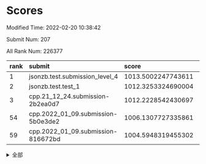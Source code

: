 # Scores

Modified Time: 2022-02-20 10:38:42

Submit Num: 207

All Rank Num: 226377

| rank |               submit               |       score        |       sigma        | pk_num |
| :--- | :--------------------------------- | :----------------- | :----------------- | :----- |
| 1    | jsonzb.test.submission_level_4     | 1013.5002247743611 | 0.8106651090389382 | 4375   |
| 2    | jsonzb.test.test_1                 | 1012.3253324690004 | 0.7808344277394805 | 4376   |
| 3    | cpp.21_12_24.submission-2b2ea0d7   | 1012.2228542430697 | 0.8232627470408497 | 4370   |
| 54   | cpp.2022_01_09.submission-5b0e3de2 | 1006.1307727335861 | 0.7202716982117088 | 4376   |
| 59   | cpp.2022_01_09.submission-816672bd | 1004.5948319455302 | 0.7054245515410239 | 4372   |


<details>
<summary>全部</summary>

| rank |                 submit                 |       score        |       sigma        | pk_num |
| :--- | :------------------------------------- | :----------------- | :----------------- | :----- |
| 1    | jsonzb.test.submission_level_4         | 1013.5002247743611 | 0.8106651090389382 | 4375   |
| 2    | jsonzb.test.test_1                     | 1012.3253324690004 | 0.7808344277394805 | 4376   |
| 3    | cpp.21_12_24.submission-2b2ea0d7       | 1012.2228542430697 | 0.8232627470408497 | 4370   |
| 4    | gobigger.level_3.submission_level_3_49 | 1011.7068829537981 | 0.7626264363387828 | 4375   |
| 5    | gobigger.level_3.submission_level_3_1  | 1011.3826512941741 | 0.76830855967188   | 4373   |
| 6    | gobigger.level_3.submission_level_3_0  | 1011.2501445894953 | 0.7689968125655913 | 4374   |
| 7    | gobigger.level_3.submission_level_3_47 | 1011.2277496079312 | 0.767606919869039  | 4377   |
| 8    | gobigger.level_3.submission_level_3_22 | 1011.1804928780591 | 0.7647206320294202 | 4379   |
| 9    | gobigger.level_3.submission_level_3_7  | 1011.1301296387154 | 0.7584098354581661 | 4372   |
| 10   | gobigger.level_3.submission_level_3_10 | 1010.9818645876525 | 0.7610749697469582 | 4371   |
| 11   | gobigger.level_3.submission_level_3_8  | 1010.9806577424797 | 0.7746344846068648 | 4374   |
| 12   | gobigger.level_3.submission_level_3_11 | 1010.7000229354227 | 0.7590384253372231 | 4376   |
| 13   | gobigger.level_3.submission_level_3_25 | 1010.6355757185677 | 0.7577966318592708 | 4376   |
| 14   | gobigger.level_3.submission_level_3_41 | 1010.5604440085475 | 0.7680736561005296 | 4375   |
| 15   | gobigger.level_3.submission_level_3_39 | 1010.5302666052479 | 0.769906259598556  | 4370   |
| 16   | gobigger.level_3.submission_level_3_4  | 1010.356663360865  | 0.7677904188915174 | 4370   |
| 17   | gobigger.level_3.submission_level_3_33 | 1010.3287099999828 | 0.7595013713990066 | 4377   |
| 18   | gobigger.level_3.submission_level_3_38 | 1010.2723617338011 | 0.7705115093973598 | 4381   |
| 19   | gobigger.level_3.submission_level_3_37 | 1010.2672971937375 | 0.7676119430751425 | 4374   |
| 20   | gobigger.level_3.submission_level_3_44 | 1010.2258844652072 | 0.7587317525185437 | 4373   |
| 21   | gobigger.level_3.submission_level_3_16 | 1010.2002610770801 | 0.7604197013910492 | 4377   |
| 22   | gobigger.level_3.submission_level_3_35 | 1010.1491443299925 | 0.7429194420622052 | 4380   |
| 23   | gobigger.level_3.submission_level_3_3  | 1010.134242824695  | 0.7716502712838816 | 4376   |
| 24   | gobigger.level_3.submission_level_3_19 | 1010.1332780620239 | 0.7806350223049957 | 4376   |
| 25   | gobigger.level_3.submission_level_3_26 | 1010.0768943045464 | 0.771480935771588  | 4378   |
| 26   | gobigger.level_3.submission_level_3_32 | 1010.0757756173413 | 0.7545592575497232 | 4383   |
| 27   | gobigger.level_3.submission_level_3_17 | 1010.072175477325  | 0.7583723710909174 | 4380   |
| 28   | gobigger.level_3.submission_level_3_42 | 1010.0117241901166 | 0.7724650780508502 | 4379   |
| 29   | gobigger.level_3.submission_level_3_27 | 1009.9900937200634 | 0.7715449275572702 | 4377   |
| 30   | gobigger.level_3.submission_level_3_23 | 1009.9730579353007 | 0.7558831165627463 | 4372   |
| 31   | gobigger.level_3.submission_level_3_15 | 1009.9195372473187 | 0.755295015712051  | 4373   |
| 32   | gobigger.level_3.submission_level_3_2  | 1009.9122806051217 | 0.760191040186748  | 4372   |
| 33   | gobigger.level_3.submission_level_3_36 | 1009.8771043343817 | 0.7592777863810675 | 4378   |
| 34   | gobigger.level_3.submission_level_3_30 | 1009.867361655637  | 0.7480210352028336 | 4369   |
| 35   | gobigger.level_3.submission_level_3_31 | 1009.7869665141708 | 0.7601120848432409 | 4377   |
| 36   | gobigger.level_3.submission_level_3_5  | 1009.784525345123  | 0.7517593935528268 | 4376   |
| 37   | gobigger.level_3.submission_level_3_12 | 1009.7423091924557 | 0.7603783450893097 | 4371   |
| 38   | gobigger.level_3.submission_level_3_13 | 1009.6389751614181 | 0.7476811109734779 | 4373   |
| 39   | gobigger.level_3.submission_level_3_29 | 1009.605059445829  | 0.7450825343273951 | 4375   |
| 40   | gobigger.level_3.submission_level_3_14 | 1009.568402536979  | 0.7569756179857643 | 4372   |
| 41   | gobigger.level_3.submission_level_3_24 | 1009.5468103174384 | 0.7773933810676907 | 4373   |
| 42   | gobigger.level_3.submission_level_3_46 | 1009.4014308087475 | 0.7514511157937367 | 4372   |
| 43   | gobigger.level_3.submission_level_3_48 | 1009.3640582780115 | 0.7849933262883049 | 4380   |
| 44   | gobigger.level_3.submission_level_3_18 | 1009.3225324596784 | 0.753241487217814  | 4375   |
| 45   | gobigger.level_3.submission_level_3_40 | 1009.2996715373259 | 0.769042849824136  | 4373   |
| 46   | gobigger.level_3.submission_level_3_9  | 1008.9841053143313 | 0.7422237761902687 | 4377   |
| 47   | gobigger.level_3.submission_level_3_6  | 1008.9770905961401 | 0.7516411520953317 | 4374   |
| 48   | gobigger.level_3.submission_level_3_43 | 1008.9270914713318 | 0.7521736471312102 | 4373   |
| 49   | gobigger.level_3.submission_level_3_34 | 1008.698869470313  | 0.7610420505470463 | 4374   |
| 50   | gobigger.level_3.submission_level_3_21 | 1008.6410045408669 | 0.7478430066715583 | 4376   |
| 51   | gobigger.level_3.submission_level_3_28 | 1008.611795826502  | 0.7367372870693674 | 4371   |
| 52   | gobigger.level_3.submission_level_3_45 | 1008.4674677156171 | 0.7675062377665657 | 4374   |
| 53   | gobigger.level_3.submission_level_3_20 | 1007.46281571939   | 0.7531703711384953 | 4370   |
| 54   | cpp.2022_01_09.submission-5b0e3de2     | 1006.1307727335861 | 0.7202716982117088 | 4376   |
| 55   | gobigger.level_1.submission_level_1_47 | 1005.3423082465041 | 0.7202323789569737 | 4376   |
| 56   | gobigger.level_1.submission_level_1_15 | 1004.956890659279  | 0.7187983873732433 | 4375   |
| 57   | gobigger.level_1.submission_level_1_43 | 1004.649454844496  | 0.7181707924845948 | 4379   |
| 58   | gobigger.level_1.submission_level_1_40 | 1004.5969651782998 | 0.7189021791823633 | 4377   |
| 59   | cpp.2022_01_09.submission-816672bd     | 1004.5948319455302 | 0.7054245515410239 | 4372   |
| 60   | gobigger.level_1.submission_level_1_4  | 1004.1810604647779 | 0.7323119044907667 | 4373   |
| 61   | gobigger.level_1.submission_level_1_23 | 1003.950496977436  | 0.7226751724661837 | 4371   |
| 62   | gobigger.level_1.submission_level_1_2  | 1003.8511072987741 | 0.7207161535985673 | 4375   |
| 63   | gobigger.level_1.submission_level_1_14 | 1003.8330422414592 | 0.7140709608965483 | 4374   |
| 64   | gobigger.level_1.submission_level_1_45 | 1003.8084481597666 | 0.7236618020795071 | 4375   |
| 65   | gobigger.level_1.submission_level_1_29 | 1003.8042860582319 | 0.7081752385217246 | 4373   |
| 66   | gobigger.level_1.submission_level_1_31 | 1003.7539089415326 | 0.717539984922354  | 4375   |
| 67   | gobigger.level_1.submission_level_1_44 | 1003.7051726667443 | 0.7106152183979442 | 4369   |
| 68   | gobigger.level_1.submission_level_1_34 | 1003.6917805122173 | 0.719940133465221  | 4375   |
| 69   | gobigger.level_1.submission_level_1_36 | 1003.6689000547692 | 0.711666412079479  | 4368   |
| 70   | gobigger.level_1.submission_level_1_6  | 1003.656328749035  | 0.7152732807481423 | 4373   |
| 71   | gobigger.level_1.submission_level_1_25 | 1003.5874195791855 | 0.730308539823871  | 4372   |
| 72   | gobigger.level_1.submission_level_1_18 | 1003.566031314212  | 0.710466022409545  | 4376   |
| 73   | gobigger.level_1.submission_level_1_5  | 1003.548293359122  | 0.706879708960328  | 4374   |
| 74   | gobigger.level_1.submission_level_1_35 | 1003.4986495992221 | 0.7143746004405319 | 4376   |
| 75   | gobigger.level_1.submission_level_1_32 | 1003.4698837998874 | 0.7188323618547073 | 4373   |
| 76   | gobigger.level_1.submission_level_1_33 | 1003.4122970817124 | 0.7272408686205704 | 4371   |
| 77   | gobigger.level_1.submission_level_1_28 | 1003.3048347929248 | 0.7133769150824654 | 4370   |
| 78   | gobigger.level_1.submission_level_1_0  | 1003.2759923291613 | 0.7081035783241846 | 4378   |
| 79   | gobigger.level_1.submission_level_1_38 | 1003.0727066597734 | 0.7164987907305791 | 4377   |
| 80   | gobigger.level_1.submission_level_1_8  | 1003.0597032526583 | 0.725368207358703  | 4374   |
| 81   | gobigger.level_1.submission_level_1_39 | 1003.0582372387106 | 0.707528984161004  | 4372   |
| 82   | gobigger.level_1.submission_level_1_11 | 1002.9884063775937 | 0.716534072065171  | 4372   |
| 83   | gobigger.level_1.submission_level_1_42 | 1002.9775890861669 | 0.726206637629476  | 4375   |
| 84   | gobigger.level_1.submission_level_1_26 | 1002.9586389220474 | 0.7099816361949611 | 4376   |
| 85   | gobigger.level_1.submission_level_1_21 | 1002.9422570687566 | 0.7152553598015596 | 4374   |
| 86   | gobigger.level_1.submission_level_1_1  | 1002.9385716733607 | 0.7236100479281271 | 4372   |
| 87   | gobigger.level_1.submission_level_1_13 | 1002.93764198345   | 0.710457058633681  | 4374   |
| 88   | gobigger.level_1.submission_level_1_41 | 1002.9049397742805 | 0.7309457774661888 | 4371   |
| 89   | gobigger.level_1.submission_level_1_22 | 1002.834457498238  | 0.7034001329774523 | 4371   |
| 90   | gobigger.level_1.submission_level_1_24 | 1002.7826588694718 | 0.7148252903811713 | 4375   |
| 91   | gobigger.level_1.submission_level_1_3  | 1002.7242222508249 | 0.7092174862700742 | 4371   |
| 92   | gobigger.level_1.submission_level_1_17 | 1002.6849948176135 | 0.7109023012252818 | 4369   |
| 93   | gobigger.level_1.submission_level_1_12 | 1002.5933496109222 | 0.7183804615270154 | 4372   |
| 94   | gobigger.level_1.submission_level_1_46 | 1002.5933474146701 | 0.7165705188432958 | 4371   |
| 95   | gobigger.level_1.submission_level_1_16 | 1002.5558026010124 | 0.707740064830108  | 4373   |
| 96   | gobigger.level_1.submission_level_1_19 | 1002.4046745137367 | 0.7126284526026188 | 4377   |
| 97   | gobigger.level_1.submission_level_1_9  | 1002.398374723226  | 0.7139002238352286 | 4377   |
| 98   | gobigger.level_1.submission_level_1_10 | 1002.379115621617  | 0.7138846936448101 | 4376   |
| 99   | gobigger.level_1.submission_level_1_7  | 1002.3609561517911 | 0.7208759264589132 | 4373   |
| 100  | gobigger.level_1.submission_level_1_27 | 1002.3420823083735 | 0.7150396599214858 | 4374   |
| 101  | gobigger.level_1.submission_level_1_37 | 1002.2395690006587 | 0.7135437883879735 | 4374   |
| 102  | gobigger.level_1.submission_level_1_48 | 1002.2051521077694 | 0.7037039768293983 | 4371   |
| 103  | gobigger.level_1.submission_level_1_20 | 1002.1350949847357 | 0.7132073364231453 | 4373   |
| 104  | gobigger.level_1.submission_level_1_49 | 1001.9897082967699 | 0.7219351044467014 | 4376   |
| 105  | gobigger.level_1.submission_level_1_30 | 1001.4243659081916 | 0.7152775013767342 | 4371   |
| 106  | gobigger.random.submission_random_29   | 997.6336447692199  | 0.7052642449016411 | 4377   |
| 107  | gobigger.random.submission_random_35   | 997.4679034040181  | 0.7146321893641743 | 4380   |
| 108  | gobigger.random.submission_random_37   | 997.3028058494069  | 0.7158592309757905 | 4379   |
| 109  | gobigger.random.submission_random_33   | 997.2432006912909  | 0.7062133331283462 | 4372   |
| 110  | gobigger.random.submission_random_24   | 997.0830026859165  | 0.7067817117272738 | 4377   |
| 111  | gobigger.random.submission_random_8    | 996.8437580183139  | 0.7074835719194746 | 4375   |
| 112  | gobigger.random.submission_random_5    | 996.7399012412792  | 0.7081994943596212 | 4375   |
| 113  | gobigger.random.submission_random_12   | 996.6940854031776  | 0.7036005671863539 | 4379   |
| 114  | gobigger.random.submission_random_7    | 996.6934169543556  | 0.7098396289564629 | 4370   |
| 115  | gobigger.random.submission_random_25   | 996.6597778175739  | 0.7187732808248894 | 4377   |
| 116  | gobigger.random.submission_random_26   | 996.6120615659637  | 0.7103543557689298 | 4371   |
| 117  | gobigger.random.submission_random_17   | 996.5579796682263  | 0.6975371276087741 | 4375   |
| 118  | gobigger.random.submission_random_47   | 996.4886145645492  | 0.7023625121352434 | 4376   |
| 119  | gobigger.random.submission_random_43   | 996.4350950328774  | 0.7055436665478169 | 4377   |
| 120  | gobigger.random.submission_random_6    | 996.3245550777034  | 0.7049203391359498 | 4371   |
| 121  | gobigger.random.submission_random_28   | 996.3093779949581  | 0.7086435993306418 | 4375   |
| 122  | gobigger.random.submission_random_18   | 996.2776549583593  | 0.7131411753112208 | 4377   |
| 123  | gobigger.random.submission_random_30   | 996.2718727608845  | 0.7214661100841071 | 4377   |
| 124  | gobigger.random.submission_random_10   | 996.2472269029157  | 0.7153047654169493 | 4380   |
| 125  | gobigger.random.submission_random_21   | 996.239724624698   | 0.707058794853584  | 4369   |
| 126  | gobigger.random.submission_random_32   | 996.1853888361082  | 0.7091951919159674 | 4373   |
| 127  | gobigger.random.submission_random_13   | 996.167753180886   | 0.714510189161163  | 4372   |
| 128  | gobigger.random.submission_random_0    | 996.1472571659243  | 0.7027425737134284 | 4378   |
| 129  | gobigger.random.submission_random_38   | 996.1445824413553  | 0.7186130465066731 | 4375   |
| 130  | gobigger.random.submission_random_40   | 996.1404186425483  | 0.7119217617719285 | 4377   |
| 131  | gobigger.random.submission_random_1    | 996.1216910428469  | 0.7062281529626263 | 4372   |
| 132  | gobigger.random.submission_random_36   | 996.1209928265237  | 0.7079268494381813 | 4376   |
| 133  | gobigger.random.submission_random_19   | 995.9860028420807  | 0.7190208725907512 | 4374   |
| 134  | gobigger.random.submission_random_31   | 995.9673831520561  | 0.7015361416733762 | 4372   |
| 135  | gobigger.random.submission_random_23   | 995.871960158787   | 0.7063543635500383 | 4377   |
| 136  | gobigger.random.submission_random_46   | 995.8007619107979  | 0.7064626626605969 | 4379   |
| 137  | gobigger.random.submission_random_22   | 995.7905704343525  | 0.7141667361475028 | 4372   |
| 138  | gobigger.random.submission_random_45   | 995.7581828082409  | 0.7323922015455909 | 4377   |
| 139  | gobigger.random.submission_random_9    | 995.7002909825234  | 0.722173973886049  | 4373   |
| 140  | gobigger.random.submission_random_49   | 995.6887504492078  | 0.7048928391707859 | 4373   |
| 141  | gobigger.random.submission_random_41   | 995.6587452374048  | 0.713519382569184  | 4373   |
| 142  | gobigger.random.submission_random_4    | 995.6456124867428  | 0.7184123085308152 | 4376   |
| 143  | gobigger.random.submission_random_42   | 995.6364703152482  | 0.712618428215263  | 4376   |
| 144  | gobigger.random.submission_random_20   | 995.5817320785695  | 0.7061259145657846 | 4373   |
| 145  | gobigger.random.submission_random_39   | 995.5742060903218  | 0.7121981189245228 | 4370   |
| 146  | gobigger.random.submission_random_14   | 995.4973122672917  | 0.7047238635685494 | 4376   |
| 147  | gobigger.random.submission_random_34   | 995.4639252113842  | 0.7125094255358229 | 4367   |
| 148  | gobigger.random.submission_random_2    | 995.4538393370084  | 0.7094604542949264 | 4372   |
| 149  | gobigger.random.submission_random_3    | 995.3622738989767  | 0.7060112209080096 | 4378   |
| 150  | gobigger.random.submission_random_16   | 995.265211757475   | 0.718576113505554  | 4378   |
| 151  | gobigger.random.submission_random_11   | 995.2621045309303  | 0.7288089761548097 | 4374   |
| 152  | gobigger.random.submission_random_15   | 995.2528264449497  | 0.7091637253830577 | 4370   |
| 153  | gobigger.random.submission_random_27   | 995.0170798135672  | 0.7112285036635664 | 4375   |
| 154  | gobigger.level_2.submission_level_2_30 | 994.9253925269313  | 0.7236670546477204 | 4373   |
| 155  | gobigger.random.submission_random_48   | 994.9040493014129  | 0.7119388938954536 | 4369   |
| 156  | gobigger.random.submission_random_44   | 994.8791236082525  | 0.7111141227042332 | 4374   |
| 157  | gobigger.level_2.submission_level_2_46 | 993.7870195022924  | 0.7381326807143644 | 4377   |
| 158  | gobigger.level_2.submission_level_2_6  | 993.5366573211578  | 0.7335981008379002 | 4380   |
| 159  | gobigger.level_2.submission_level_2_47 | 993.4750659580291  | 0.7314563106075793 | 4376   |
| 160  | gobigger.level_2.submission_level_2_13 | 993.407197069659   | 0.7331278916810915 | 4371   |
| 161  | gobigger.level_2.submission_level_2_26 | 993.3979289283734  | 0.7331014377670467 | 4371   |
| 162  | gobigger.level_2.submission_level_2_5  | 993.2080343401555  | 0.7380992272639674 | 4377   |
| 163  | gobigger.level_2.submission_level_2_18 | 993.2057982614492  | 0.7427951458120918 | 4372   |
| 164  | gobigger.level_2.submission_level_2_33 | 993.1448994244391  | 0.7181522996534314 | 4376   |
| 165  | gobigger.level_2.submission_level_2_23 | 993.0880547751989  | 0.73218253554619   | 4378   |
| 166  | gobigger.level_2.submission_level_2_1  | 993.0361268192272  | 0.7402294704075076 | 4379   |
| 167  | gobigger.level_2.submission_level_2_14 | 992.8358286066062  | 0.7418487108580827 | 4375   |
| 168  | gobigger.level_2.submission_level_2_34 | 992.8263273038418  | 0.7558856425816112 | 4377   |
| 169  | gobigger.level_2.submission_level_2_29 | 992.7262620625486  | 0.7521130695337843 | 4374   |
| 170  | gobigger.level_2.submission_level_2_11 | 992.7075713332165  | 0.7348800322287456 | 4372   |
| 171  | gobigger.level_2.submission_level_2_4  | 992.546419818902   | 0.7412565308193158 | 4378   |
| 172  | gobigger.level_2.submission_level_2_31 | 992.4764729294724  | 0.7323788953410318 | 4373   |
| 173  | gobigger.level_2.submission_level_2_20 | 992.4383812185696  | 0.7453443067981327 | 4375   |
| 174  | gobigger.level_2.submission_level_2_17 | 992.3482146916209  | 0.74696762898495   | 4371   |
| 175  | gobigger.level_2.submission_level_2_15 | 992.3419035308069  | 0.7381991744379796 | 4368   |
| 176  | gobigger.level_2.submission_level_2_2  | 992.3279287599473  | 0.7515006552418652 | 4376   |
| 177  | gobigger.level_2.submission_level_2_28 | 992.2670625273671  | 0.7393888495791263 | 4368   |
| 178  | gobigger.level_2.submission_level_2_32 | 992.2475561668424  | 0.743370849976363  | 4379   |
| 179  | gobigger.level_2.submission_level_2_9  | 992.1577350944078  | 0.7358543142578593 | 4370   |
| 180  | gobigger.level_2.submission_level_2_38 | 992.143220660262   | 0.7475101202466968 | 4371   |
| 181  | gobigger.level_2.submission_level_2_10 | 992.1356291291794  | 0.7349516245909796 | 4380   |
| 182  | gobigger.level_2.submission_level_2_43 | 992.1033950354511  | 0.7331892076632138 | 4371   |
| 183  | gobigger.level_2.submission_level_2_22 | 991.9113667176582  | 0.7392266259912765 | 4374   |
| 184  | gobigger.level_2.submission_level_2_7  | 991.7643852415679  | 0.7518954348423226 | 4376   |
| 185  | gobigger.level_2.submission_level_2_0  | 991.5408226124139  | 0.7349189364792842 | 4377   |
| 186  | gobigger.level_2.submission_level_2_27 | 991.5058712800612  | 0.7528675060950865 | 4372   |
| 187  | gobigger.level_2.submission_level_2_49 | 991.4180506360916  | 0.7511661183017294 | 4373   |
| 188  | gobigger.level_2.submission_level_2_42 | 991.3001898074258  | 0.7451943109209739 | 4379   |
| 189  | gobigger.level_2.submission_level_2_35 | 991.2874538722958  | 0.7656774749475919 | 4376   |
| 190  | gobigger.level_2.submission_level_2_21 | 991.2088016095396  | 0.7683529286611176 | 4377   |
| 191  | gobigger.level_2.submission_level_2_3  | 991.1314601708458  | 0.7592487320838011 | 4375   |
| 192  | gobigger.level_2.submission_level_2_40 | 991.1308568544612  | 0.7599864409311858 | 4373   |
| 193  | gobigger.level_2.submission_level_2_36 | 991.1060861923958  | 0.7658229824662149 | 4376   |
| 194  | gobigger.level_2.submission_level_2_45 | 991.0810059214078  | 0.758648167919193  | 4379   |
| 195  | gobigger.level_2.submission_level_2_48 | 991.0156952360693  | 0.7758557717172411 | 4372   |
| 196  | gobigger.level_2.submission_level_2_37 | 990.9821949688371  | 0.744894972077266  | 4373   |
| 197  | gobigger.level_2.submission_level_2_16 | 990.8515774181844  | 0.7585629257960812 | 4381   |
| 198  | gobigger.level_2.submission_level_2_24 | 990.8447934166504  | 0.7387528381768106 | 4376   |
| 199  | gobigger.level_2.submission_level_2_12 | 990.8425905738583  | 0.774076065696599  | 4374   |
| 200  | gobigger.level_2.submission_level_2_39 | 990.8157397217882  | 0.7594870032020316 | 4380   |
| 201  | gobigger.level_2.submission_level_2_19 | 990.7857751622414  | 0.7659175562093782 | 4373   |
| 202  | gobigger.level_2.submission_level_2_25 | 990.4552214747167  | 0.7765523756437243 | 4377   |
| 203  | gobigger.level_2.submission_level_2_8  | 990.4395987355844  | 0.7576274886732929 | 4372   |
| 204  | gobigger.level_2.submission_level_2_44 | 990.439151295035   | 0.7722037678618426 | 4377   |
| 205  | gobigger.level_2.submission_level_2_41 | 989.7751372320269  | 0.780204330612549  | 4370   |
| 206  | gobigger.none.submission_none_1        | 978.4921409988235  | 1.247358410994977  | 4373   |
| 207  | gobigger.none.submission_none_0        | 977.4441304343167  | 1.3451571606592627 | 4377   |

</details>